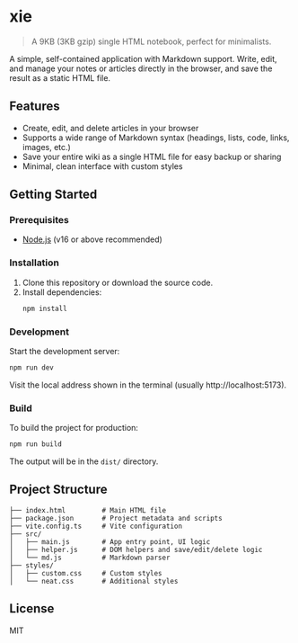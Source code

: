 # xie

> A 9KB (3KB gzip) single HTML notebook, perfect for minimalists.

A simple, self-contained application with Markdown support. Write, edit, and manage your notes or articles directly in the browser, and save the result as a static HTML file.

## Features
- Create, edit, and delete articles in your browser
- Supports a wide range of Markdown syntax (headings, lists, code, links, images, etc.)
- Save your entire wiki as a single HTML file for easy backup or sharing
- Minimal, clean interface with custom styles

## Getting Started

### Prerequisites
- [Node.js](https://nodejs.org/) (v16 or above recommended)

### Installation
1. Clone this repository or download the source code.
2. Install dependencies:
   ```sh
   npm install
   ```

### Development
Start the development server:
```sh
npm run dev
```
Visit the local address shown in the terminal (usually http://localhost:5173).

### Build
To build the project for production:
```sh
npm run build
```
The output will be in the `dist/` directory.

## Project Structure
```
├── index.html         # Main HTML file
├── package.json       # Project metadata and scripts
├── vite.config.ts     # Vite configuration
├── src/
│   ├── main.js        # App entry point, UI logic
│   ├── helper.js      # DOM helpers and save/edit/delete logic
│   └── md.js          # Markdown parser
├── styles/
│   ├── custom.css     # Custom styles
│   └── neat.css       # Additional styles
```

## License
MIT

